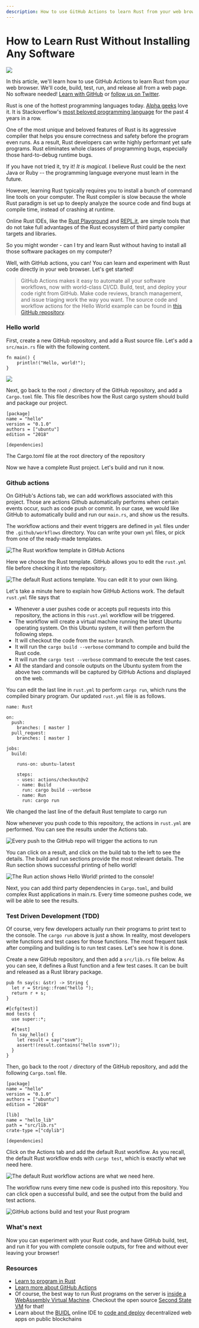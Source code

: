 ```yaml
---
description: How to use GitHub Actions to learn Rust from your web browser
---
```


# How to Learn Rust Without Installing Any Software

![](../.gitbook/assets/image%20%281%29.png)

In this article, we'll learn how to use GitHub Actions to learn Rust from your web browser. We'll code, build, test, run, and release all from a web page. No software needed! [Learn with GitHub](https://github.com/second-state/learn-rust-with-github-actions) or [follow us on Twitter](https://twitter.com/secondstateinc).

Rust is one of the hottest programming languages today. [Alpha geeks](https://martinfowler.com/bliki/AlphaGeek.html) love it. It is Stackoverflow's [most beloved programming language](https://www.theregister.co.uk/2019/04/09/stack_overflow_survey/) for the past 4 years in a row.

One of the most unique and beloved features of Rust is its aggressive compiler that helps you ensure correctness and safety before the program even runs. As a result, Rust developers can write highly performant yet safe programs. Rust eliminates whole classes of programming bugs, especially those hard-to-debug runtime bugs.

If you have not tried it, try it! _It is magical._ I believe Rust could be the next Java or Ruby -- the programming language everyone must learn in the future.

However, learning Rust typically requires you to install a bunch of command line tools on your computer. The Rust compiler is slow because the whole Rust paradigm is set up to deeply analyze the source code and find bugs at compile time, instead of crashing at runtime.

Online Rust IDEs, like the [Rust Playground](https://play.rust-lang.org/) and [REPL.it](https://repl.it/languages/rust), are simple tools that do not take full advantages of the Rust ecosystem of third party compiler targets and libraries.

So you might wonder - can I try and learn Rust without having to install all those software packages on my computer?

Well, with GitHub actions, you can! You can learn and experiment with Rust code directly in your web browser. Let's get started!

> GitHub Actions makes it easy to automate all your software workflows, now with world-class CI/CD. Build, test, and deploy your code right from GitHub. Make code reviews, branch management, and issue triaging work the way you want. The source code and workflow actions for the Hello World example can be found in [this GitHub repository](https://github.com/second-state/learn-rust-with-github-actions).

### Hello world <a id="hello-world"></a>

First, create a new GitHub repository, and add a Rust source file. Let's add a `src/main.rs` file with the following content.

```text
fn main() {
    println!("Hello, world!");
}
```

![](https://www.freecodecamp.org/news/content/images/2020/03/Screen-Shot-2020-03-20-at-2.22.33-AM.png)

Next, go back to the root `/` directory of the GitHub repository, and add a `Cargo.toml` file. This file describes how the Rust cargo system should build and package our project.

```text
[package]
name = "hello"
version = "0.1.0"
authors = ["ubuntu"]
edition = "2018"

[dependencies]
```

The Cargo.toml file at the root directory of the repository

Now we have a complete Rust project. Let's build and run it now.

### Github actions <a id="github-actions"></a>

On GitHub's Actions tab, we can add workflows associated with this project. Those are actions Github automatically performs when certain events occur, such as code push or commit. In our case, we would like GitHub to automatically build and run our `main.rs`, and show us the results.

The workflow actions and their event triggers are defined in `yml` files under the `.github/workflows` directory. You can write your own `yml` files, or pick from one of the ready-made templates.

![The Rust workflow template in GitHub Actions](../.gitbook/assets/image.png)

Here we choose the Rust template. GitHub allows you to edit the `rust.yml` file before checking it into the repository.

![The default Rust actions template. You can edit it to your own liking.](../.gitbook/assets/image%20%285%29.png)

Let's take a minute here to explain how GitHub Actions work. The default `rust.yml` file says that

* Whenever a user pushes code or accepts pull requests into this repository, the actions in this `rust.yml` workflow will be triggered.
* The workflow will create a virtual machine running the latest Ubuntu operating system. On this Ubuntu system, it will then perform the following steps.
* It will checkout the code from the `master` branch.
* It will run the `cargo build --verbose` command to compile and build the Rust code.
* It will run the `cargo test --verbose` command to execute the test cases.
* All the standard and console outputs on the Ubuntu system from the above two commands will be captured by GitHub Actions and displayed on the web.

You can edit the last line in `rust.yml` to perform `cargo run`, which runs the compiled binary program. Our updated `rust.yml` file is as follows.

```text
name: Rust

on:
  push:
    branches: [ master ]
  pull_request:
    branches: [ master ]

jobs:
  build:

    runs-on: ubuntu-latest

    steps:
    - uses: actions/checkout@v2
    - name: Build
      run: cargo build --verbose
    - name: Run
      run: cargo run
```

We changed the last line of the default Rust template to cargo run

Now whenever you push code to this repository, the actions in `rust.yml` are performed. You can see the results under the Actions tab.

![Every push to the GitHub repo will trigger the actions to run](../.gitbook/assets/image%20%286%29.png)

You can click on a result, and click on the build tab to the left to see the details. The build and run sections provide the most relevant details. The Run section shows successful printing of hello world!

![The Run action shows Hello World! printed to the console!](../.gitbook/assets/image%20%287%29.png)

Next, you can add third party dependencies in `Cargo.toml`, and build complex Rust applications in main.rs. Every time someone pushes code, we will be able to see the results.

### Test Driven Development \(TDD\) <a id="test-driven-development-tdd-"></a>

Of course, very few developers actually run their programs to print text to the console. The `cargo run` above is just a show. In reality, most developers write functions and test cases for those functions. The most frequent task after compiling and building is to run test cases. Let's see how it is done.

Create a new GitHub repository, and then add a `src/lib.rs` file below. As you can see, it defines a Rust function and a few test cases. It can be built and released as a Rust library package.

```text
pub fn say(s: &str) -> String {
  let r = String::from("hello ");
  return r + s;
}

#[cfg(test)]
mod tests {
  use super::*;
  
  #[test]
  fn say_hello() {
    let result = say("ssvm");
    assert!(result.contains("hello ssvm"));
  }
}
```

Then, go back to the root `/` directory of the GitHub repository, and add the following `Cargo.toml` file.

```text
[package]
name = "hello"
version = "0.1.0"
authors = ["ubuntu"]
edition = "2018"

[lib]
name = "hello_lib"
path = "src/lib.rs"
crate-type =["cdylib"]

[dependencies]
```

Click on the Actions tab and add the default Rust workflow. As you recall, the default Rust workflow ends with `cargo test`, which is exactly what we need here.

![The default Rust workflow actions are what we need here.](../.gitbook/assets/image%20%282%29.png)

The workflow runs every time new code is pushed into this repository. You can click open a successful build, and see the output from the build and test actions.

![GitHub actions build and test your Rust program](../.gitbook/assets/image%20%284%29.png)

### What's next <a id="what-s-next"></a>

Now you can experiment with your Rust code, and have GitHub build, test, and run it for you with complete console outputs, for free and without ever leaving your browser!

### Resources <a id="resources"></a>

* [Learn to program in Rust](https://www.rust-lang.org/learn)
* [Learn more about GitHub Actions](https://github.com/features/actions)
* Of course, the best way to run Rust programs on the server is [inside a WebAssembly Virtual Machine](https://docs.secondstate.io/beginners-guide-to-webassembly/my-first-webassembly-app). Checkout the open source [Second State VM](https://www.secondstate.io/) for that!
* Learn about the [BUIDL](https://www.secondstate.io/buidl/) online IDE to [code and deploy](http://buidl.secondstate.io/) decentralized web apps on public blockchains

